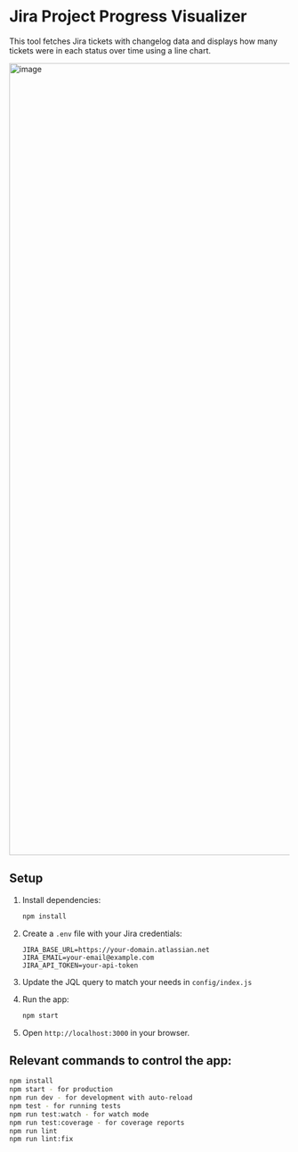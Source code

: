 # Jira Project Progress Visualizer

This tool fetches Jira tickets with changelog data and displays how many tickets were in each status over time using a line chart.

<img width="1420" alt="image" src="https://github.com/user-attachments/assets/a4dd4e18-a36a-4827-aa7f-7f0c8438da5e" />


## Setup
1. Install dependencies:
   ```bash
   npm install
   ```
2. Create a `.env` file with your Jira credentials:
   ```env
   JIRA_BASE_URL=https://your-domain.atlassian.net
   JIRA_EMAIL=your-email@example.com
   JIRA_API_TOKEN=your-api-token
   ```
3. Update the JQL query to match your needs in `config/index.js`

4. Run the app:
   ```bash
   npm start
   ```
5. Open `http://localhost:3000` in your browser.


## Relevant commands to control the app:
```bash
npm install
npm start - for production
npm run dev - for development with auto-reload
npm test - for running tests
npm run test:watch - for watch mode
npm run test:coverage - for coverage reports
npm run lint
npm run lint:fix
```